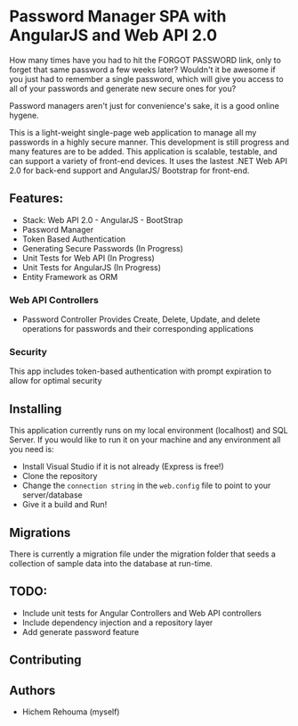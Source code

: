 # Password Manager SPA with AngularJS and Web API 2.0 

How many times have you had to hit the FORGOT PASSWORD link, only to forget that same password a few weeks later? 
Wouldn't it be awesome if you just had to remember a single password, which will give you access to all of your passwords 
and generate new secure ones for you? 

Password managers aren't just for convenience's sake, it is a good online hygene. 

This is a light-weight single-page web application to manage all my passwords in a highly secure manner. 
This development is still progress and many features are to be added. This application is scalable, testable, and 
can support a variety of front-end devices. It uses the lastest .NET Web API 2.0 for back-end support and AngularJS/ Bootstrap for front-end. 
	
## Features: 

- Stack: Web API 2.0 - AngularJS - BootStrap 
- Password Manager 
- Token Based Authentication   
- Generating Secure Passwords (In Progress)
- Unit Tests for Web API (In Progress)
- Unit Tests for AngularJS (In Progress)
- Entity Framework as ORM
    
### Web API Controllers 
- Password Controller 
Provides Create, Delete, Update, and delete operations for passwords and their corresponding applications 


### Security
This app includes token-based authentication with prompt expiration to allow for optimal security  


## Installing 
This application currently runs on my local environment (localhost) and SQL Server. If you would like to run it on your machine and any environment all you need is: 
- Install Visual Studio if it is not already (Express is free!)
- Clone the repository 
- Change the `connection string` in the `web.config` file to point to your server/database 
- Give it a build and Run! 

## Migrations 
There is currently a migration file under the migration folder that seeds a collection of sample data into the database at run-time.

## TODO: 
- Include unit tests for Angular Controllers and Web API controllers 
- Include dependency injection and a repository layer 
- Add generate password feature 

## Contributing 


## Authors  
- Hichem Rehouma (myself)
